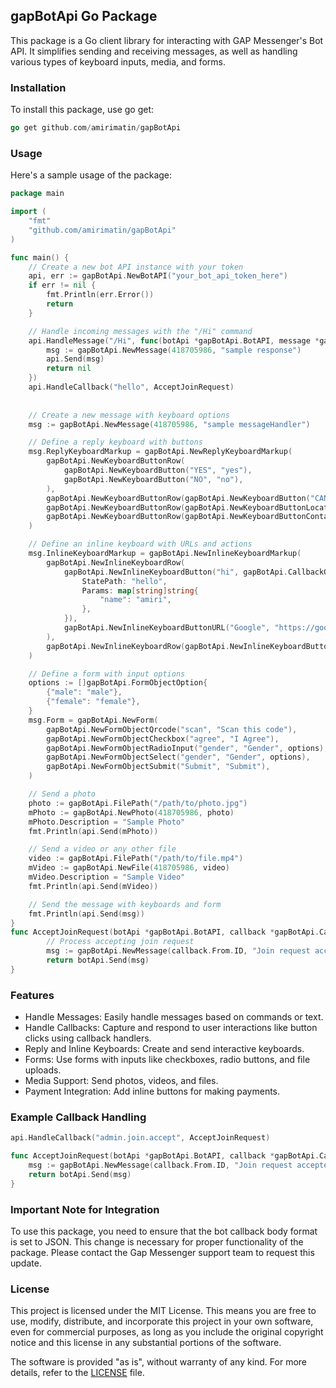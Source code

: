 ## gapBotApi Go Package
This package is a Go client library for interacting with GAP Messenger's Bot API. It simplifies sending and receiving messages, as well as handling various types of keyboard inputs, media, and forms.

### Installation
To install this package, use go get:
``` go
go get github.com/amirimatin/gapBotApi
```
### Usage
Here's a sample usage of the package:

``` go
package main

import (
	"fmt"
	"github.com/amirimatin/gapBotApi"
)

func main() {
	// Create a new bot API instance with your token
	api, err := gapBotApi.NewBotAPI("your_bot_api_token_here")
	if err != nil {
		fmt.Println(err.Error())
		return
	}

	// Handle incoming messages with the "/Hi" command
	api.HandleMessage("/Hi", func(botApi *gapBotApi.BotAPI, message *gapBotApi.Message) error {
		msg := gapBotApi.NewMessage(418705986, "sample response")
		api.Send(msg)
		return nil
	})
    api.HandleCallback("hello", AcceptJoinRequest)
    
    
	// Create a new message with keyboard options
	msg := gapBotApi.NewMessage(418705986, "sample messageHandler")

	// Define a reply keyboard with buttons
	msg.ReplyKeyboardMarkup = gapBotApi.NewReplyKeyboardMarkup(
		gapBotApi.NewKeyboardButtonRow(
			gapBotApi.NewKeyboardButton("YES", "yes"),
			gapBotApi.NewKeyboardButton("NO", "no"),
		),
		gapBotApi.NewKeyboardButtonRow(gapBotApi.NewKeyboardButton("CANCEL", "cancel")),
		gapBotApi.NewKeyboardButtonRow(gapBotApi.NewKeyboardButtonLocation("Your Location")),
		gapBotApi.NewKeyboardButtonRow(gapBotApi.NewKeyboardButtonContact("Your Contact")),
	)

	// Define an inline keyboard with URLs and actions
	msg.InlineKeyboardMarkup = gapBotApi.NewInlineKeyboardMarkup(
		gapBotApi.NewInlineKeyboardRow(
			gapBotApi.NewInlineKeyboardButton("hi", gapBotApi.CallbackQueryAction{
				StatePath: "hello",
				Params: map[string]string{
					"name": "amiri",
				},
			}),
			gapBotApi.NewInlineKeyboardButtonURL("Google", "https://google.com", gapBotApi.INLINE_KEYBOARD_URL_OPENIN_WEBVIEW),
		),
		gapBotApi.NewInlineKeyboardRow(gapBotApi.NewInlineKeyboardButtonPayment("Make Payment", 100, gapBotApi.INLINE_KEYBOARD_CURRENCY_IRR, "payment_id", "Payment Description")),
	)

	// Define a form with input options
	options := []gapBotApi.FormObjectOption{
		{"male": "male"},
		{"female": "female"},
	}
	msg.Form = gapBotApi.NewForm(
		gapBotApi.NewFormObjectQrcode("scan", "Scan this code"),
		gapBotApi.NewFormObjectCheckbox("agree", "I Agree"),
		gapBotApi.NewFormObjectRadioInput("gender", "Gender", options),
		gapBotApi.NewFormObjectSelect("gender", "Gender", options),
		gapBotApi.NewFormObjectSubmit("Submit", "Submit"),
	)

	// Send a photo
	photo := gapBotApi.FilePath("/path/to/photo.jpg")
	mPhoto := gapBotApi.NewPhoto(418705986, photo)
	mPhoto.Description = "Sample Photo"
	fmt.Println(api.Send(mPhoto))

	// Send a video or any other file
	video := gapBotApi.FilePath("/path/to/file.mp4")
	mVideo := gapBotApi.NewFile(418705986, video)
	mVideo.Description = "Sample Video"
	fmt.Println(api.Send(mVideo))

	// Send the message with keyboards and form
	fmt.Println(api.Send(msg))
}
func AcceptJoinRequest(botApi *gapBotApi.BotAPI, callback *gapBotApi.CallbackQuery) error {
		// Process accepting join request
		msg := gapBotApi.NewMessage(callback.From.ID, "Join request accepted")
		return botApi.Send(msg)
}
```

### Features
* Handle Messages: Easily handle messages based on commands or text.
* Handle Callbacks: Capture and respond to user interactions like button clicks using callback handlers.
* Reply and Inline Keyboards: Create and send interactive keyboards.
* Forms: Use forms with inputs like checkboxes, radio buttons, and file uploads.
* Media Support: Send photos, videos, and files.
* Payment Integration: Add inline buttons for making payments.

### Example Callback Handling

``` go
api.HandleCallback("admin.join.accept", AcceptJoinRequest)

func AcceptJoinRequest(botApi *gapBotApi.BotAPI, callback *gapBotApi.CallbackQuery) error {
	msg := gapBotApi.NewMessage(callback.From.ID, "Join request accepted")
	return botApi.Send(msg)
}
```

### Important Note for Integration
To use this package, you need to ensure that the bot callback body format is set to JSON. This change is necessary for proper functionality of the package. Please contact the Gap Messenger support team to request this update.

### License

This project is licensed under the MIT License. This means you are free to use, modify, distribute, and incorporate this project in your own software, even for commercial purposes, as long as you include the original copyright notice and this license in any substantial portions of the software.

The software is provided "as is", without warranty of any kind. For more details, refer to the [LICENSE](./LICENSE) file.